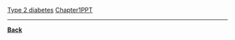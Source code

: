 [Type 2 diabetes](https://www.mayoclinic.org/diseases-conditions/type-2-diabetes/symptoms-causes/syc-20351193)
[Chapter1PPT](https://drive.google.com/file/d/1b_BQKOl-UkLETi_-sQOMLsupJ6KGOUCS/view?usp=sharing)

---
**[Back](IntroPE)**
